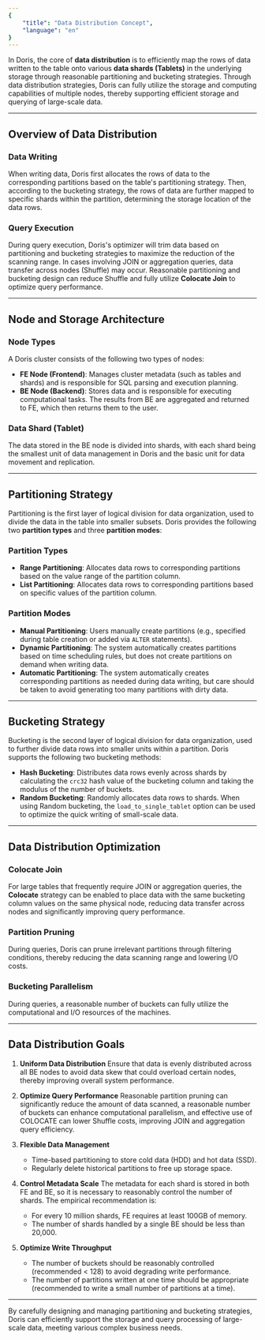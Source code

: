 ```yaml
---
{
    "title": "Data Distribution Concept",
    "language": "en"
}
---
```


<!--
Licensed to the Apache Software Foundation (ASF) under one
or more contributor license agreements.  See the NOTICE file
distributed with this work for additional information
regarding copyright ownership.  The ASF licenses this file
to you under the Apache License, Version 2.0 (the
"License"); you may not use this file except in compliance
with the License.  You may obtain a copy of the License at

  http://www.apache.org/licenses/LICENSE-2.0

Unless required by applicable law or agreed to in writing,
software distributed under the License is distributed on an
"AS IS" BASIS, WITHOUT WARRANTIES OR CONDITIONS OF ANY
KIND, either express or implied.  See the License for the
specific language governing permissions and limitations
under the License.
-->

In Doris, the core of **data distribution** is to efficiently map the rows of data written to the table onto various **data shards (Tablets)** in the underlying storage through reasonable partitioning and bucketing strategies. Through data distribution strategies, Doris can fully utilize the storage and computing capabilities of multiple nodes, thereby supporting efficient storage and querying of large-scale data.

---

## Overview of Data Distribution

### Data Writing

When writing data, Doris first allocates the rows of data to the corresponding partitions based on the table's partitioning strategy. Then, according to the bucketing strategy, the rows of data are further mapped to specific shards within the partition, determining the storage location of the data rows.

### Query Execution

During query execution, Doris's optimizer will trim data based on partitioning and bucketing strategies to maximize the reduction of the scanning range. In cases involving JOIN or aggregation queries, data transfer across nodes (Shuffle) may occur. Reasonable partitioning and bucketing design can reduce Shuffle and fully utilize **Colocate Join** to optimize query performance.

---

## Node and Storage Architecture

### Node Types

A Doris cluster consists of the following two types of nodes:

- **FE Node (Frontend)**: Manages cluster metadata (such as tables and shards) and is responsible for SQL parsing and execution planning.
- **BE Node (Backend)**: Stores data and is responsible for executing computational tasks. The results from BE are aggregated and returned to FE, which then returns them to the user.

### Data Shard (Tablet)

The data stored in the BE node is divided into shards, with each shard being the smallest unit of data management in Doris and the basic unit for data movement and replication.

---

## Partitioning Strategy

Partitioning is the first layer of logical division for data organization, used to divide the data in the table into smaller subsets. Doris provides the following two **partition types** and three **partition modes**:

### Partition Types

- **Range Partitioning**: Allocates data rows to corresponding partitions based on the value range of the partition column.
- **List Partitioning**: Allocates data rows to corresponding partitions based on specific values of the partition column.

### Partition Modes

- **Manual Partitioning**: Users manually create partitions (e.g., specified during table creation or added via `ALTER` statements).
- **Dynamic Partitioning**: The system automatically creates partitions based on time scheduling rules, but does not create partitions on demand when writing data.
- **Automatic Partitioning**: The system automatically creates corresponding partitions as needed during data writing, but care should be taken to avoid generating too many partitions with dirty data.

---

## Bucketing Strategy

Bucketing is the second layer of logical division for data organization, used to further divide data rows into smaller units within a partition. Doris supports the following two bucketing methods:

- **Hash Bucketing**: Distributes data rows evenly across shards by calculating the `crc32` hash value of the bucketing column and taking the modulus of the number of buckets.
- **Random Bucketing**: Randomly allocates data rows to shards. When using Random bucketing, the `load_to_single_tablet` option can be used to optimize the quick writing of small-scale data.

---

## Data Distribution Optimization

### Colocate Join

For large tables that frequently require JOIN or aggregation queries, the **Colocate** strategy can be enabled to place data with the same bucketing column values on the same physical node, reducing data transfer across nodes and significantly improving query performance.

### Partition Pruning

During queries, Doris can prune irrelevant partitions through filtering conditions, thereby reducing the data scanning range and lowering I/O costs.

### Bucketing Parallelism

During queries, a reasonable number of buckets can fully utilize the computational and I/O resources of the machines.

---

## Data Distribution Goals

1. **Uniform Data Distribution**
   Ensure that data is evenly distributed across all BE nodes to avoid data skew that could overload certain nodes, thereby improving overall system performance.

2. **Optimize Query Performance**
   Reasonable partition pruning can significantly reduce the amount of data scanned, a reasonable number of buckets can enhance computational parallelism, and effective use of COLOCATE can lower Shuffle costs, improving JOIN and aggregation query efficiency.

3. **Flexible Data Management**
   - Time-based partitioning to store cold data (HDD) and hot data (SSD).
   - Regularly delete historical partitions to free up storage space.

4. **Control Metadata Scale**
   The metadata for each shard is stored in both FE and BE, so it is necessary to reasonably control the number of shards. The empirical recommendation is:
   - For every 10 million shards, FE requires at least 100GB of memory.
   - The number of shards handled by a single BE should be less than 20,000.

5. **Optimize Write Throughput**
   - The number of buckets should be reasonably controlled (recommended < 128) to avoid degrading write performance.
   - The number of partitions written at one time should be appropriate (recommended to write a small number of partitions at a time).

---

By carefully designing and managing partitioning and bucketing strategies, Doris can efficiently support the storage and query processing of large-scale data, meeting various complex business needs.
